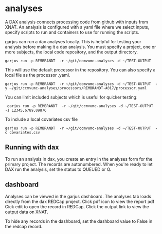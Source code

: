 # analyses

A DAX analysis connects processing code from github with inputs from XNAT. An analysis is configured with a yaml file where we select inputs, specify scripts to run and containers to use for running the scripts.

garjus can run a dax analyses locally. This is helpful for testing your analysis before making it a dax analysis. 
You must specify a project, one or more subjects, the local code repository, and the output directory.

```
garjus run -p REMBRANDT  -r ~/git/ccmvumc-analyses -d ~/TEST-OUTPUT
```

This will use the default processor in the repository. You can also specify a local file as the processor .yaml.

```
garjus run -p REMBRANDT  -r ~/git/ccmvumc-analyses -d ~/TEST-OUTPUT  -y ~/git/ccmvumc-analyses/processors/REMBRANDT-A017/processor.yaml
```


You can limit included subjects which is useful for quicker testing:

```
 garjus run -p REMBRANDT  -r ~/git/ccmvumc-analyses -d ~/TEST-OUTPUT  -s 12345,6789,09876
```


To include a local covariates csv file

```
garjus run -p REMBRANDT  -r ~/git/ccmvumc-analyses -d ~/TEST-OUTPUT  -c covariates.csv
```


## Running with dax

To run an analysis in dax, you create an entry in the analyses form for the primary project. The records are autonumbered. When you're ready to let DAX run the analysis, set the status to QUEUED or Q.



## dashboard

Analyses can be viewed in the garjus dashboard. The analyses tab loads directly from the dax REDCap project.
Click pdf icon to view the report pdf
Cick edit to open the record in REDCap.
Click the output link to view the output data on XNAT.


To hide any records in the dashboard, set the dashboard value to False in the redcap record.
